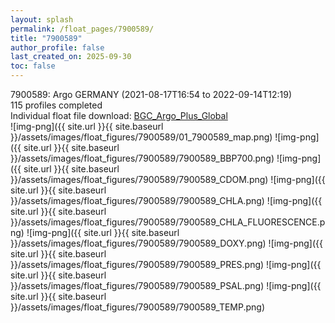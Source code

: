```yaml
---
layout: splash
permalink: /float_pages/7900589/
title: "7900589"
author_profile: false
last_created_on: 2025-09-30
toc: false
---
```

 
7900589: Argo GERMANY (2021-08-17T16:54 to 2022-09-14T12:19)\
115 profiles completed\
Individual float file download: [BGC_Argo_Plus_Global](https://ftp.soest.hawaii.edu/bgc_argo_plus/Individual_Floats/outliers_removed/7900589_Sprof_processed.nc)\
![img-png]({{ site.url }}{{ site.baseurl }}/assets/images/float_figures/7900589/01_7900589_map.png)
![img-png]({{ site.url }}{{ site.baseurl }}/assets/images/float_figures/7900589/7900589_BBP700.png)
![img-png]({{ site.url }}{{ site.baseurl }}/assets/images/float_figures/7900589/7900589_CDOM.png)
![img-png]({{ site.url }}{{ site.baseurl }}/assets/images/float_figures/7900589/7900589_CHLA.png)
![img-png]({{ site.url }}{{ site.baseurl }}/assets/images/float_figures/7900589/7900589_CHLA_FLUORESCENCE.png)
![img-png]({{ site.url }}{{ site.baseurl }}/assets/images/float_figures/7900589/7900589_DOXY.png)
![img-png]({{ site.url }}{{ site.baseurl }}/assets/images/float_figures/7900589/7900589_PRES.png)
![img-png]({{ site.url }}{{ site.baseurl }}/assets/images/float_figures/7900589/7900589_PSAL.png)
![img-png]({{ site.url }}{{ site.baseurl }}/assets/images/float_figures/7900589/7900589_TEMP.png)
